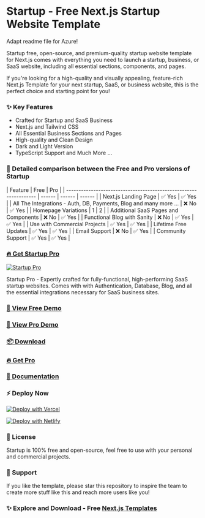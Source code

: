 # Startup - Free Next.js Startup Website Template

Adapt readme file for Azure!

Startup free, open-source, and premium-quality startup website template for Next.js comes with everything you need to launch a startup, business, or SaaS website, including all essential sections, components, and pages.

If you're looking for a high-quality and visually appealing, feature-rich Next.js Template for your next startup, SaaS, or business website, this is the perfect choice and starting point for you!

### ✨ Key Features

- Crafted for Startup and SaaS Business
- Next.js and Tailwind CSS
- All Essential Business Sections and Pages
- High-quality and Clean Design
- Dark and Light Version
- TypeScript Support
  and Much More ...

### 🙌 Detailed comparison between the Free and Pro versions of Startup

| Feature                                                           | Free   | Pro    |
| ----------------------------------------------------------------- | ------ | ------ | ------ |
| Next.js Landing Page                                              | ✅ Yes | ✅ Yes |
| All The Integrations - Auth, DB, Payments, Blog and many more ... | ❌ No  | ✅ Yes |
| Homepage Variations                                               | 1      | 2      |
| Additional SaaS Pages and Components                              | ❌ No  | ✅ Yes |
| Functional Blog with Sanity                                       | ❌ No  | ✅ Yes | ✅ Yes |
| Use with Commercial Projects                                      | ✅ Yes | ✅ Yes |
| Lifetime Free Updates                                             | ✅ Yes | ✅ Yes |
| Email Support                                                     | ❌ No  | ✅ Yes |
| Community Support                                                 | ✅ Yes | ✅ Yes |

### [🔥 Get Startup Pro](https://nextjstemplates.com/templates/saas-starter-startup)

[![Startup Pro](https://raw.githubusercontent.com/NextJSTemplates/startup-nextjs/main/startup-pro.webp)](https://nextjstemplates.com/templates/saas-starter-startup)

Startup Pro - Expertly crafted for fully-functional, high-performing SaaS startup websites. Comes with with Authentication, Database, Blog, and all the essential integrations necessary for SaaS business sites.

### [🚀 View Free Demo](https://startup.nextjstemplates.com/)

### [🚀 View Pro Demo](https://startup-pro.nextjstemplates.com/)

### [📦 Download](https://nextjstemplates.com/templates/startup)

### [🔥 Get Pro](https://nextjstemplates.com/templates/saas-starter-startup)

### [🔌 Documentation](https://nextjstemplates.com/docs)

### ⚡ Deploy Now

[![Deploy with Vercel](https://vercel.com/button)](https://vercel.com/new/clone?repository-url=https%3A%2F%2Fgithub.com%2FNextJSTemplates%2Fstartup-nextjs)

[![Deploy with Netlify](https://www.netlify.com/img/deploy/button.svg)](https://app.netlify.com/start/deploy?repository=https://github.com/NextJSTemplates/startup-nextjs)

### 📄 License

Startup is 100% free and open-source, feel free to use with your personal and commercial projects.

### 💜 Support

If you like the template, please star this repository to inspire the team to create more stuff like this and reach more users like you!

### ✨ Explore and Download - Free [Next.js Templates](https://nextjstemplates.com)
